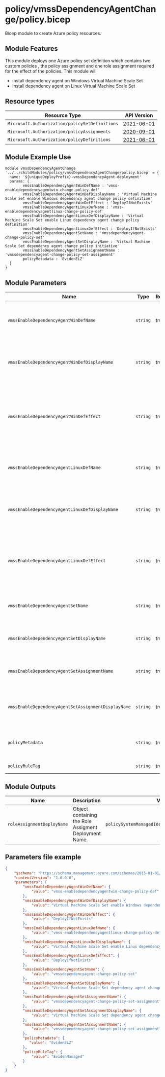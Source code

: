 # policy/vmssDependencyAgentChange/policy.bicep
Bicep module to create Azure policy resources.

## Module Features
This module deploys one Azure policy set definition which contains two custom policies , the policy assignment and one role assignment required for the effect of the policies. This module will
- install dependency agent on Windows Virtual Machine Scale Set
- install dependency agent on Linux Virtual Machine Scale Set


## Resource types

| Resource Type | API Version |
| --- | --- |
| `Microsoft.Authorization/policySetDefinitions` | [2021-06-01](https://docs.microsoft.com/en-us/azure/templates/microsoft.authorization/2021-06-01/policysetdefinitions) |
| `Microsoft.Authorization/policyAssignments` | [2020-09-01](https://docs.microsoft.com/en-us/azure/templates/microsoft.authorization/2021-06-01/policyassignments) |
| `Microsoft.Authorization/policyDefinitions` | [2021-06-01](https://docs.microsoft.com/en-us/azure/templates/microsoft.authorization/2021-06-01/policyDefinitions) |


## Module Example Use
```bicep
module vmssDependencyAgentChange '../../childModules/policy/vmssDependencyAgentChange/policy.bicep' = {
  name: '${uniqueDeployPrefix}-vmssDependencyAgent-deployment'
  params: {
        vmssEnableDependencyAgentWinDefName : 'vmss-enabledependencyagentwin-change-policy-def'
        vmssEnableDependencyAgentWinDefDisplayName : 'Virtual Machine Scale Set enable Windows dependency agent change policy definition'
        vmssEnableDependencyAgentWinDefEffect : 'DeployIfNotExists'
        vmssEnableDependencyAgentLinuxDefName : 'vmss-enabledependencyagentlinux-change-policy-def'
        vmssEnableDependencyAgentLinuxDefDisplayName : 'Virtual Machine Scale Set enable Linux dependency agent change policy definition'
        vmssEnableDependencyAgentLinuxDefEffect : 'DeployIfNotExists'
        vmssEnableDependencyAgentSetName : 'vmssdependencyagent-change-policy-set'
        vmssEnableDependencyAgentSetDisplayName : 'Virtual Machine Scale Set dependency agent change policy initiative'
        vmssEnableDependencyAgentSetAssignmentName : 'vmssdependencyagent-change-policy-set-assignment'
        policyMetadata : 'EvidenELZ'
  }
}

```

## Module Parameters

| Name | Type | Required | Description |
| --- | --- | --- | --- |
| `vmssEnableDependencyAgentWinDefName` | `string` | true | Specify policy name for enable dependency agent for Windows Vm Scale Set policy |
| `vmssEnableDependencyAgentWinDefDisplayName` | `string` | true | Specify policy display name for enable dependency agent for Windows Vm Scale Set policy |
| `vmssEnableDependencyAgentWinDefEffect` | `string` | true | Desired policy effect to set dependency agent on Windows Virtual Machine Scale Set. Allowed values:  DeployIfNotExists and Disabled  |
| `vmssEnableDependencyAgentLinuxDefName` | `string` | true | Specify policy name for enable dependency agent for Linux Vm Scale Set policy |
| `vmssEnableDependencyAgentLinuxDefDisplayName` | `string` | true | Specify policy display name for enable dependency agent for Linux Vm Scale Set policy |
| `vmssEnableDependencyAgentLinuxDefEffect` | `string` | true | Desired policy effect to set dependency agent on Linux Virtual Machine Scale Set. Allowed values:  DeployIfNotExists and Disabled  |
| `vmssEnableDependencyAgentSetName` | `string` | true | Specify policy set name for vm scale set dependency agent initiative |
| `vmssEnableDependencyAgentSetDisplayName` | `string` | true | Specify policy set display name for vm scale set dependency agent initiative |
| `vmssEnableDependencyAgentSetAssignmentName` | `string` | true | Specify policy asignment name for vm scale set dependency agent initiative |
| `vmssEnableDependencyAgentSetAssignmentDisplayName` | `string` | true | Specify policy asignment display name for vm scale set dependency agent initiative |
| `policyMetadata` | `string` | true | Specify metadata source value required for billing and monitoring. |
| `policyRuleTag` | `string` | true | Tag used for the policy rule. |

## Module Outputs

| Name | Description | Value |
| --- | --- | --- |
| `roleAssignmentDeployName` | Object containing the Role Assigment Deployment Name. | `policySystemManagedIdentityRoleAssignment.name` |


## Parameters file example
```json
{
    "$schema": "https://schema.management.azure.com/schemas/2015-01-01/deploymentParameters.json#",
    "contentVersion": "1.0.0.0",
    "parameters": {
        "vmssEnableDependencyAgentWinDefName": {
            "value": "vmss-enabledependencyagentwin-change-policy-def"
        },
        "vmssEnableDependencyAgentWinDefDisplayName": {
            "value": "Virtual Machine Scale Set enable Windows dependency agent change policy definition"
        },
        "vmssEnableDependencyAgentWinDefEffect": {
            "value": "DeployIfNotExists"
        },
        "vmssEnableDependencyAgentLinuxDefName": {
            "value": "vmss-enabledependencyagentlinux-change-policy-def"
        },
        "vmssEnableDependencyAgentLinuxDefDisplayName": {
            "value": "Virtual Machine Scale Set enable Linux dependency agent change policy definition"
        },
        "vmssEnableDependencyAgentLinuxDefEffect": {
            "value": "DeployIfNotExists"
        },
        "vmssEnableDependencyAgentSetName": {
            "value": "vmssdependencyagent-change-policy-set"
        },
        "vmssEnableDependencyAgentSetDisplayName": {
            "value": "Virtual Machine Scale Set dependency agent change policy initiative"
        },
        "vmssEnableDependencyAgentSetAssignmentName": {
            "value": "vmssdependencyagent-change-policy-set-assignment"
        },
        "vmssEnableDependencyAgentSetAssignmentDisplayName": {
            "value": "Virtual Machine Scale Set dependency agent change policy initiative assignment"
        },
        "vmssEnableDependencyAgentSetAssignmentName": {
            "value": "vmssdependencyagent-change-policy-set-assignment"
        },
        "policyMetadata": {
           "value": "EvidenELZ"
        },
        "policyRuleTag": {
            "value": "EvidenManaged"
        }
    }
}

```